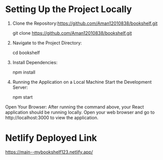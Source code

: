 # Setting Up the Project Locally

1. Clone the Repository:https://github.com/Aman12010838/bookshelf.git

   git clone https://github.com/Aman12010838/bookshelf.git

2. Navigate to the Project Directory:

   cd bookshelf

4. Install Dependencies:

   npm install

6. Running the Application on a Local Machine
   Start the Development Server:
   
   npm start

Open Your Browser:
After running the command above, your React application should be running locally. Open your web browser and go to http://localhost:3000 to view the application.


# Netlify Deployed Link 

https://main--mybookshelf123.netlify.app/
